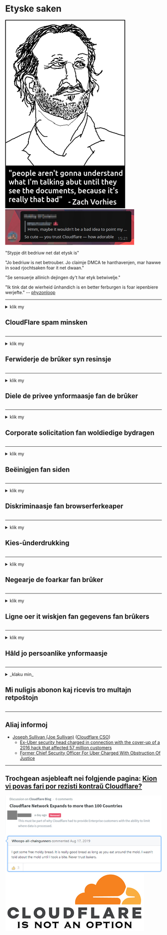 # Etyske saken

![](../image/itsreallythatbad.jpg)
![](../image/telegram/c81238387627b4bfd3dcd60f56d41626.jpg)

"Stypje dit bedriuw net dat etysk is"

"Jo bedriuw is net betrouber. Jo claimje DMCA te hanthavenjen, mar hawwe in soad rjochtsaken foar it net dwaan."

"Se sensuerje allinich dejingen dy't har etyk betwivelje."

"Ik tink dat de wierheid ûnhandich is en better ferburgen is foar iepenbiere werjefte."  -- [phyzonloop](https://twitter.com/phyzonloop)


---


<details>
<summary>klik my

## CloudFlare spam minsken
</summary>


Cloudflare stjoert spam-e-mails oan net-Cloudflare-brûkers.

- Stjoer allinich e-postberjochten nei abonnees dy't har ynskreaun hawwe
- As de brûker "stop" seit, stop dan it ferstjoeren fan e-post

It is sa ienfâldich. Mar Cloudflare makket neat út.
Cloudflare sei dat it gebrûk fan har tsjinst alle spammers as oanfallers kin stopje.
Hoe kinne wy ​​Cloudflare stopje sûnder Cloudflare te aktivearjen?


| 🖼 | 🖼 |
| --- | --- |
| ![](../image/cfspam01.jpg) | ![](../image/cfspam03.jpg) |
| ![](../image/cfspam02.jpg) | ![](../image/cfspambrittany.jpg)<br>![](../image/cfspamtwtr.jpg) |

</details>

---

<details>
<summary>klik my

## Ferwiderje de brûker syn resinsje
</summary>


Cloudflare negearje resinsjes.
As jo ​​anty-Cloudflare-tekst op Twitter pleatse, hawwe jo in kâns om in antwurd te krijen fan Cloudflare-meiwurker mei berjocht "Nee, it is net".
As jo ​​in negatyf resinsje pleatse op elke beoordelingsside, sille se besykje it te censurearjen.


| 🖼 | 🖼 |
| --- | --- |
| ![](../image/cfcenrev_01.jpg)<br>![](../image/cfcenrev_02.jpg) | ![](../image/cfcenrev_03.jpg) |

</details>

---

<details>
<summary>klik my

## Diele de privee ynformaasje fan de brûker
</summary>


Cloudflare hat in massaal harassyprobleem.
Cloudflare dielt persoanlike ynformaasje fan dyjingen dy't klagen oer hosted sites.
Se freegje jo somtiden om jo wirklike ID oan te jaan.
As jo ​​net wolle wurde pesten, oanfalle, swatte of fermoarde, bliuwst better fuort fan websiden Cloudflared.


| 🖼 | 🖼 |
| --- | --- |
| ![](../image/cfdox_what.jpg) | ![](../image/cfdox_swat.jpg) |
| ![](../image/cfdox_kill.jpg) | ![](../image/cfdox_threat.jpg) |
| ![](../image/cfdox_dox.jpg) | ![](../image/cfdox_ex1.jpg) |
| ![](../image/cfabuseform.jpg) | ![](../image/cfdox_ex2.jpg) |

</details>

---

<details>
<summary>klik my

## Corporate solicitation fan woldiedige bydragen
</summary>


CloudFlare freget om woldiedige bydragen.
It is heul skriklik dat in Amerikaanske korporaasje om goeddiedigens soe freegje neist non-profit organisaasjes dy't goede oarsaken hawwe.
As jo ​​graach wolle blokkearje of tiid fan oaren fergrieme, wolle jo miskien wat pizza's bestelle foar meiwurkers fan Cloudflare.


![](../image/cfdonate.jpg)

</details>

---

<details>
<summary>klik my

## Beëinigjen fan siden
</summary>


Wat sille jo dwaan as jo side ynienen sakket?
D'r binne rapporten dat Cloudflare de konfiguraasje fan de brûker wisket of tsjinst stopt sûnder warskôging, stil.
Wy riede oan dat jo in bettere leveransier fine.

![](../image/cftmnt.jpg)

</details>

---

<details>
<summary>klik my

## Diskriminaasje fan browserferkeaper
</summary>


CloudFlare jout foarkarbehandeling oan dyjingen dy't Firefox brûke, wylst se fijannige behanneling jouwe oan brûkers fan net-Tor-Browser boppe Tor.
Tor-brûkers fan dy't mei rjocht wegerje net-fergees javascript út te fieren, krije ek fijannige behanneling.
Dizze tagongs ongelikens is in netwurkneutraliteit misbrûk en in misbrûk fan macht.

![](../image/browdifftbcx.gif)

- Lofts: Tor Browser, rjochts: Chrome. Itselde IP-adres.

![](../image/browserdiff.jpg)

- Lofts: Tor Browser Javascript útskeakele, koekje ynskeakele
- Rjochts: Chrome Javascript ynskeakele, koekje útskeakele

![](../image/cfsiryoublocked.jpg)

- QuteBrowser (minor browser) sûnder Tor (Clearnet IP)

| ***Browser*** | ***Tagong behanneling*** |
| --- | --- |
| Tor Browser (Javascript ynskeakele) | tagong tastien |
| Firefox (Javascript ynskeakele) | tagong degradearre |
| Chromium (Javascript ynskeakele) | tagong degradearre |
| Chromium or Firefox (Javascript útskeakele) | tagong wegere |
| Chromium or Firefox (Koekje útskeakele) | tagong wegere |
| QuteBrowser | tagong wegere |
| lynx | tagong wegere |
| w3m | tagong wegere |
| wget | tagong wegere |


Wêrom net Audio knop brûke om maklike útdaging op te lossen?

Ja, d'r is in audioknop, mar it wurket altyd net oer Tor.
Jo sille dit berjocht krije as jo derop klikke:

```
Besykje it letter nochris
Jo kompjûter as netwurk stjoert miskien automatisearre fragen op.
Om ús brûkers te beskermjen, kinne wy ​​jo oanfraach no net ferwurkje.
Besykje ús helpside foar mear details
```

</details>

---

<details>
<summary>klik my

## Kies-ûnderdrukking
</summary>


Kiezers yn Amerikaanske steaten registrearje om úteinlik fia de webside fan 'e steatssekretaris te stimmen yn' e steat fan har ferbliuw.
Republikeinske-kontroleare kantoaren fan steatsekretaris dogge mei oan ûnderdrukking fan kiezers troch de webside fan 'e steatssekretaris fia Cloudflare te proxysearjen.
Fijannige behanneling fan Cloudflare fan Tor-brûkers, har MITM-posysje as in sintralisearre wrâldwiid punt fan tafersjoch, en har skealike rol yn 't algemien makket potensjele kiezers ûnwillich om te registrearjen.
Liberalen hawwe yn it bysûnder de privacy omearmjend.
Kostenregistraasjeformulieren sammelje gefoelige ynformaasje oer politike leagen fan in kiezer, persoanlik fysyk adres, sosjaal feiligensnûmer, en bertedatum.
De measte steaten meitsje allinich in subset fan dy ynformaasje iepenbier beskikber, mar Cloudflare sjocht al dy ynformaasje as immen registreart om te stimmen.

Tink derom dat papierregistraasje Cloudflare net omearmet, om't de sekretaris fan wurknimmers fan steat gegevens yngong wierskynlik de Cloudflare-webside sil brûke om de gegevens yn te fieren.

| 🖼 | 🖼 |
| --- | --- |
| ![](../image/cfvotm_01.jpg) | ![](../image/cfvotm_02.jpg) |

- Change.org is in ferneamde webside foar it sammeljen fan stimmen en aksje te nimmen.
“minsken begjinne oeral kampanjes, mobilisearje supporters en wurkje mei beslútjouwers om oplossingen te stjoeren.”
Spitigernôch kinne in protte minsken feroaring.org hielendal net sjen fanwegen it agressive filter fan Cloudflare.
Se wurde útsetten foar it ûndertekenjen fan 'e petysje, en dus útslute se út in demokratysk proses.
In oare net-cloudflared platfoarm brûke, lykas OpenPetition, helpt it probleem te ferhelpen.

| 🖼 | 🖼 |
| --- | --- |
| ![](../image/changeorgasn.jpg) | ![](../image/changeorgtor.jpg) |

- Cloudflare's "Atheenske projekt" biedt fergese beskerming op ûndernimmingsnivo oan steats- en lokale ferkiezingswebsides.
Se seine "har kiezers kinne tagong krije ta ferkiezingsynformaasje en kiezerregistraasje", mar dit is in leagen, om't in protte minsken gewoanwei de side net kinne blêdzje.

</details>

---

<details>
<summary>klik my

## Negearje de foarkar fan brûker
</summary>


As jo ​​der foar ôfkarre, ferwachtsje jo dat jo der gjin e-post oer krije.
Cloudflare negearje de foarkar fan brûker en diele gegevens mei korporaasjes fan tredden sûnder tastimming fan klanten.
As jo ​​har fergese plan brûke, stjoere se soms e-post nei jo om te freegjen om alle moannen abonnemint te keapjen.

![](../image/cfviopl_tp.jpg)

</details>

---

<details>
<summary>klik my

## Ligne oer it wiskjen fan gegevens fan brûkers
</summary>


Neffens it blog fan dizze ex-cloudflare-klant lijt Cloudflare oer it wiskjen fan akkounts.
Tsjintwurdich bewarje in protte bedriuwen jo gegevens neidat jo jo akkount sluten of fuortsmiten hawwe.
De measte fan goede bedriuwen neame dêroer yn har privacybelied.
Cloudflare? Nee.

```
2019-08-05 CloudFlare stjoerde my befêstiging dat se myn account hawwe ferwidere.
2019-10-02 Ik krige in e-post fan CloudFlare "om't ik in klant bin"
```

Cloudflare wist net oer it wurd "ferwiderje".
As it wirklik wurdt ferwidere, wêrom hat dizze eks-klant in e-post krigen?
Hy neamde ek dat it privacybelied fan Cloudflare der net oer neamt.

```
Harren nije privacybelied makket gjin melding fan behâlden fan gegevens foar in jier.
```

![](../image/cfviopl_notdel.jpg)

Hoe kinne jo Cloudflare fertrouwe as har privacybelied in LIE is?

</details>

---

<details>
<summary>klik my

## Hâld jo persoanlike ynformaasje
</summary>


Cloudflare-akkount wiskje is hurd nivo.

```
Stypje in stipe ticket yn mei de kategory "Account",
en freegje accountferwidering yn it berjochtlichem oan.
Jo moatte gjin domeinen of kredytkaarten hawwe ferbûn oan jo akkount foardat jo ferwidering oanfreegje.
```

Jo sille dizze befêstigings-e-post krije.

![](../image/cf_deleteandkeep.jpg)

"Wy binne begon jo ferwideringsoanfraach te ferwurkjen" mar "Wy sille trochgean mei opslaan fan jo persoanlike ynformaasje".

Kinst dit "fertrouwe"?

</details>

---

<details>
<summary>_klaku min_

## Mi nuligis abonon kaj ricevis tro multajn retpoŝtojn
</summary>


La uzanto nuligis sian 'Cloudflare stream' abonon kaj li ricevas retpoŝtajn memorigilojn ĉiutage por rememorigi lin pri nuligita abono.
Ne estas malaprobita butono. Kiel vi ĉesas ĉi tiun frenezon?

![](../image/barrageemailcancelsubscription.jpg)

Cloudflare diris al ĉi tiu uzanto kontakti subtenteamo kaj peti ĉiujn viajn enhavojn forigi.

- [t](https://web.archive.org/web/20210412165334/https://twitter.com/JohnHaldson/status/1381651569247088650)

</details>

---

## Aliaj informoj

- [Joseph Sullivan (Joe Sullivan)](../cloudflare_inc/cloudflare_members.md) ([Cloudflare CSO](https://twitter.com/eastdakota/status/1296522269313785862))
  - [Ex-Uber security head charged in connection with the cover-up of a 2016 hack that affected 57 million customers](https://www.businessinsider.com/uber-data-hack-security-head-joe-sullivan-charged-cover-up-2020-8)
  - [Former Chief Security Officer For Uber Charged With Obstruction Of Justice](https://www.justice.gov/usao-ndca/pr/former-chief-security-officer-uber-charged-obstruction-justice)


---

## Trochgean asjebleaft nei folgjende pagina:   [Kion vi povas fari por rezisti kontraŭ Cloudflare?](fy.action.md)

![](../image/censor_cloudflare_blogcomment.jpg)
![](../image/freemoldybread.jpg)
![](../image/cfisnotanoption.jpg)
